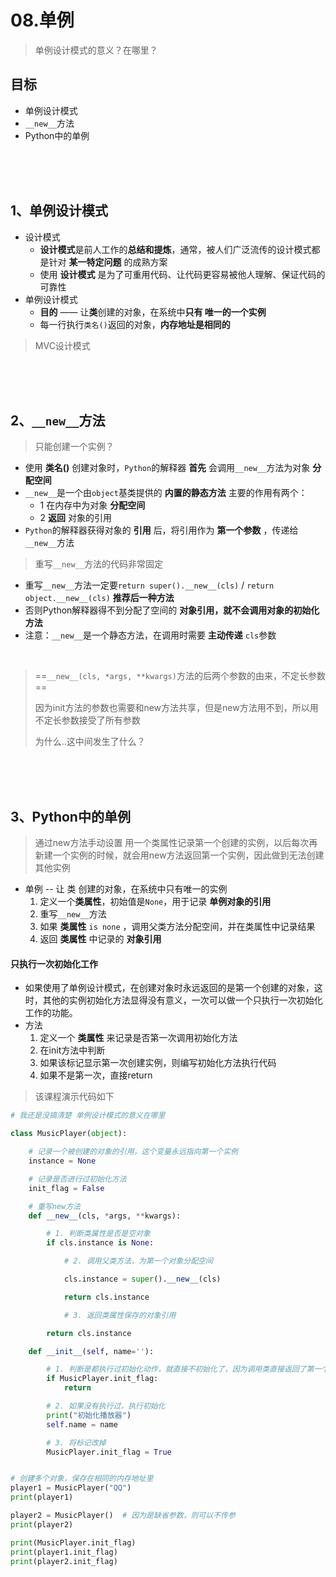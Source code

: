 # 08.单例

> 单例设计模式的意义？在哪里？

## 目标
- 单例设计模式
- `__new__`方法
- Python中的单例

<br><br><br>


## 1、单例设计模式
- 设计模式
	- **设计模式**是前人工作的**总结和提炼**，通常，被人们广泛流传的设计模式都是针对 **某一特定问题** 的成熟方案
	- 使用 **设计模式** 是为了可重用代码、让代码更容易被他人理解、保证代码的可靠性
- 单例设计模式
	- **目的** —— 让**类**创建的对象，在系统中**只有 唯一的一个实例**
	- 每一行执行`类名()`返回的对象，**内存地址是相同的**

> MVC设计模式

<br><br><br>

## 2、`__new__`方法

> 只能创建一个实例？

- 使用 **类名()** 创建对象时，`Python`的解释器 **首先** 会调用`__new__`方法为对象 **分配空间** 
- `__new__`是一个由`object`基类提供的 **内置的静态方法** 主要的作用有两个：
	- 1  在内存中为对象 **分配空间**
	- 2  **返回** 对象的引用
- `Python`的解释器获得对象的 **引用** 后，将引用作为 **第一个参数** ，传递给`__new__`方法

> 重写`__new__`方法的代码非常固定

- 重写`__new__`方法一定要`return super().__new__(cls)` / `return object.__new__(cls)`  **推荐后一种方法**
- 否则Python解释器得不到分配了空间的  **对象引用，就不会调用对象的初始化方法** 
- 注意：`__new__`是一个静态方法，在调用时需要 **主动传递** `cls`参数

<br>

> ==`__new__(cls, *args, **kwargs)`方法的后两个参数的由来，不定长参数==
>
> 因为init方法的参数也需要和new方法共享，但是new方法用不到，所以用不定长参数接受了所有参数
>
> 为什么..这中间发生了什么？


<br>
<br>
<br>

## 3、Python中的单例

> 通过new方法手动设置
> 用一个类属性记录第一个创建的实例，以后每次再新建一个实例的时候，就会用new方法返回第一个实例，因此做到无法创建其他实例

- 单例 -- 让 类 创建的对象，在系统中只有唯一的实例
	1. 定义一个**类属性**，初始值是`None`，用于记录 **单例对象的引用**
	2. 重写`__new__`方法
	3. 如果 **类属性** `is none` ，调用父类方法分配空间，并在类属性中记录结果
	4. 返回 **类属性** 中记录的 **对象引用**

#### 只执行一次初始化工作
- 如果使用了单例设计模式，在创建对象时永远返回的是第一个创建的对象，这时，其他的实例初始化方法显得没有意义，一次可以做一个只执行一次初始化工作的功能。
- 方法
	1. 定义一个 **类属性** 来记录是否第一次调用初始化方法
	2. 在init方法中判断
	3. 如果该标记显示第一次创建实例，则编写初始化方法执行代码
	4. 如果不是第一次，直接return

> 该课程演示代码如下

```python
# 我还是没搞清楚 单例设计模式的意义在哪里

class MusicPlayer(object):

    # 记录一个被创建的对象的引用，这个变量永远指向第一个实例
    instance = None

    # 记录是否进行过初始化方法
    init_flag = False

    # 重写new方法
    def __new__(cls, *args, **kwargs):

        # 1. 判断类属性是否是空对象
        if cls.instance is None:

            # 2. 调用父类方法，为第一个对象分配空间

            cls.instance = super().__new__(cls)

            return cls.instance

            # 3. 返回类属性保存的对象引用

        return cls.instance

    def __init__(self, name=''):

        # 1. 判断是都执行过初始化动作，就直接不初始化了，因为调用类直接返回了第一个实例
        if MusicPlayer.init_flag:
            return

        # 2. 如果没有执行过，执行初始化
        print("初始化播放器")
        self.name = name

        # 3. 将标记改掉
        MusicPlayer.init_flag = True


# 创建多个对象，保存在相同的内存地址里
player1 = MusicPlayer("QQ")
print(player1)

player2 = MusicPlayer()  # 因为是缺省参数，则可以不传参
print(player2)

print(MusicPlayer.init_flag)
print(player1.init_flag)
print(player2.init_flag)
```













